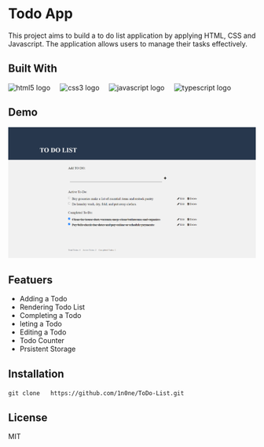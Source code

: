 # Todo App

This project aims to build a to do list application by applying HTML, CSS and Javascript.  The application allows users to manage their tasks effectively.

## Built With
<div align="left">
  <img src="https://cdn.jsdelivr.net/gh/devicons/devicon/icons/html5/html5-original.svg" height="40" alt="html5 logo"  />
  <img width="12" />
  <img src="https://cdn.jsdelivr.net/gh/devicons/devicon/icons/css3/css3-original.svg" height="40" alt="css3 logo"  />
  <img width="12" />
  <img src="https://cdn.jsdelivr.net/gh/devicons/devicon/icons/javascript/javascript-original.svg" height="40" alt="javascript logo"  />
  <img width="12" />
  <img src="https://cdn.jsdelivr.net/gh/devicons/devicon/icons/typescript/typescript-original.svg" height="40" alt="typescript logo"  />
</div>

## Demo
![website-screenshot](img/screenshot.png)

## Featuers
-  Adding a Todo
-  Rendering Todo List
-  Completing a Todo
-  leting a Todo
-  Editing a Todo
-  Todo Counter
-  Prsistent Storage

## Installation
`git clone   https://github.com/1n0ne/ToDo-List.git`

## License
MIT

